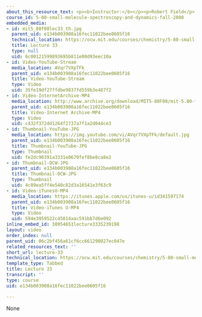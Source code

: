 ```yaml
---
about_this_resource_text: <p><b>Instructor:</b></p><p>Robert Field</p>
course_id: 5-80-small-molecule-spectroscopy-and-dynamics-fall-2008
embedded_media:
- id: mit5_80f08lec33_th.jpg
  parent_uid: e134b003908a16fec11022bee0605f16
  technical_location: https://ocw.mit.edu/courses/chemistry/5-80-small-molecule-spectroscopy-and-dynamics-fall-2008/video-lectures/lecture-33/mit5_80f08lec33_th.jpg
  title: Lecture 33
  type: null
  uid: 6c00121599893695b811e00d93eec10a
- id: Video-YouTube-Stream
  media_location: AVqr7VXpTFk
  parent_uid: e134b003908a16fec11022bee0605f16
  title: Video-YouTube-Stream
  type: Video
  uid: 35fe19df27ffdbe9837fd559b3e487f2
- id: Video-InternetArchive-MP4
  media_location: http://www.archive.org/download/MIT5-80F08/mit-5.80-f08-lec33_300k.mp4
  parent_uid: e134b003908a16fec11022bee0605f16
  title: Video-Internet Archive-MP4
  type: Video
  uid: c432f372dd1264f2737a7f1a2d044ce3
- id: Thumbnail-YouTube-JPG
  media_location: https://img.youtube.com/vi/AVqr7VXpTFk/default.jpg
  parent_uid: e134b003908a16fec11022bee0605f16
  title: Thumbnail-YouTube-JPG
  type: Thumbnail
  uid: fe2dc90391a3331e0670fef8be8ca8e2
- id: Thumbnail-OCW-JPG
  parent_uid: e134b003908a16fec11022bee0605f16
  title: Thumbnail-OCW-JPG
  type: Thumbnail
  uid: 4c89ea5ff4e540c82d3a16541e3f63c9
- id: Video-iTunesU-MP4
  media_location: https://itunes.apple.com/us/itunes-u/id341597174
  parent_uid: e134b003908a16fec11022bee0605f16
  title: Video-iTunes U-MP4
  type: Video
  uid: 594e3959522c45014aac591bb7d6e092
inline_embed_id: 38954651lecture3335239198
layout: video
order_index: null
parent_uid: 06c2bf456a61cf6cc661290027ec047e
related_resources_text: ''
short_url: lecture-33
technical_location: https://ocw.mit.edu/courses/chemistry/5-80-small-molecule-spectroscopy-and-dynamics-fall-2008/video-lectures/lecture-33
template_type: Tabbed
title: Lecture 33
transcript: ''
type: course
uid: e134b003908a16fec11022bee0605f16

---
```

None